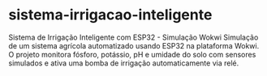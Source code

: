 # sistema-irrigacao-inteligente
Sistema de Irrigação Inteligente com ESP32 - Simulação Wokwi Simulação de um sistema agrícola automatizado usando ESP32 na plataforma Wokwi. O projeto monitora fósforo, potássio, pH e umidade do solo com sensores simulados e ativa uma bomba de irrigação automaticamente via relé.

